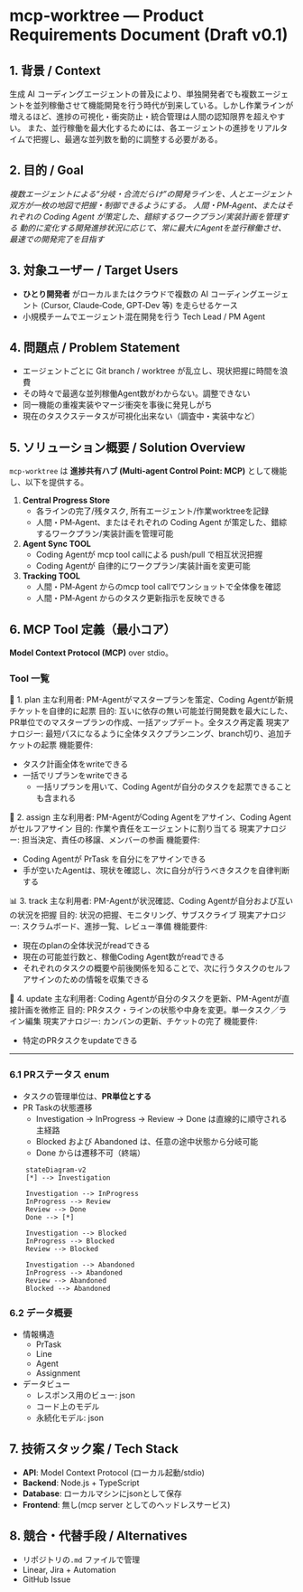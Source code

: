 # mcp‑worktree — Product Requirements Document (Draft v0.1)

## 1. 背景 / Context
生成 AI コーディングエージェントの普及により、単独開発者でも複数エージェントを並列稼働させて機能開発を行う時代が到来している。しかし作業ラインが増えるほど、進捗の可視化・衝突防止・統合管理は人間の認知限界を超えやすい。
また、並行稼働を最大化するためには、各エージェントの進捗をリアルタイムで把握し、最適な並列数を動的に調整する必要がある。

## 2. 目的 / Goal
*複数エージェントによる“分岐・合流だらけ”の開発ラインを、人とエージェント双方が一枚の地図で把握・制御できるようにする。*
*人間・PM‑Agent、またはそれぞれの Coding Agent が策定した、錯綜するワークプラン/実装計画を管理する*
*動的に変化する開発進捗状況に応じて、常に最大にAgentを並行稼働させ、最速での開発完了を目指す*

## 3. 対象ユーザー / Target Users
* **ひとり開発者** がローカルまたはクラウドで複数の AI コーディングエージェント (Cursor, Claude‑Code, GPT‑Dev 等) を走らせるケース
* 小規模チームでエージェント混在開発を行う Tech Lead / PM Agent

## 4. 問題点 / Problem Statement
* エージェントごとに Git branch / worktree が乱立し、現状把握に時間を浪費
* その時々で最適な並列稼働Agent数がわからない。調整できない
* 同一機能の重複実装やマージ衝突を事後に発見しがち
* 現在のタスクステータスが可視化出来ない（調査中・実装中など）

## 5. ソリューション概要 / Solution Overview

`mcp‑worktree` は **進捗共有ハブ (Multi‑agent Control Point: MCP)** として機能し、以下を提供する。

1. **Central Progress Store**
   - 各ラインの完了/残タスク, 所有エージェント/作業worktreeを記録
   - 人間・PM‑Agent、またはそれぞれの Coding Agent が策定した、錯綜するワークプラン/実装計画を管理可能
2. **Agent Sync TOOL**
   - Coding Agentが mcp tool callによる push/pull で相互状況把握
   - Coding Agentが 自律的にワークプラン/実装計画を変更可能 
3. **Tracking TOOL**
   - 人間・PM‑Agent からのmcp tool callでワンショットで全体像を確認
   - 人間・PM‑Agent からのタスク更新指示を反映できる

## 6. MCP Tool 定義（最小コア）
**Model Context Protocol (MCP)** over stdio。

### Tool 一覧
🧠 1. plan
主な利用者: PM-Agentがマスタープランを策定、Coding Agentが新規チケットを自律的に起票
目的: 互いに依存の無い可能並行開発数を最大にした、PR単位でのマスタープランの作成、一括アップデート。全タスク再定義
現実アナロジー: 最短パスになるように全体タスクプランニング、branch切り、追加チケットの起票
機能要件:
- タスク計画全体をwriteできる
- 一括でリプランをwriteできる
  - 一括リプランを用いて、Coding Agentが自分のタスクを起票できることも含まれる

👤 2. assign
主な利用者: PM-AgentがCoding Agentをアサイン、Coding Agentがセルフアサイン
目的: 作業や責任をエージェントに割り当てる
現実アナロジー: 担当決定、責任の移譲、メンバーの参画
機能要件:
- Coding Agentが PrTask を自分にをアサインできる
- 手が空いたAgentは、現状を確認し、次に自分が行うべきタスクを自律判断する

📊 3. track
主な利用者: PM-Agentが状況確認、Coding Agentが自分および互いの状況を把握
目的: 状況の把握、モニタリング、サブスクライブ
現実アナロジー: スクラムボード、進捗一覧、レビュー準備
機能要件: 
- 現在のplanの全体状況がreadできる
- 現在の可能並行数と、稼働Coding Agent数がreadできる
- それぞれのタスクの概要や前後関係を知ることで、次に行うタスクのセルフアサインのための情報を収集できる

🔄 4. update
主な利用者: Coding Agentが自分のタスクを更新、PM-Agentが直接計画を微修正
目的: PRタスク・ラインの状態や中身を変更。単一タスク／ライン編集
現実アナロジー: カンバンの更新、チケットの完了
機能要件:
- 特定のPRタスクをupdateできる

---

### 6.1 PRステータス enum
- タスクの管理単位は、**PR単位とする**
- PR Taskの状態遷移
  - Investigation → InProgress → Review → Done は直線的に順守される主経路
  - Blocked および Abandoned は、任意の途中状態から分岐可能
  - Done からは遷移不可（終端）
```mermaid
    stateDiagram-v2
    [*] --> Investigation

    Investigation --> InProgress
    InProgress --> Review
    Review --> Done
    Done --> [*]

    Investigation --> Blocked
    InProgress --> Blocked
    Review --> Blocked

    Investigation --> Abandoned
    InProgress --> Abandoned
    Review --> Abandoned
    Blocked --> Abandoned
```

### 6.2 データ概要
- 情報構造
  - PrTask
  - Line
  - Agent
  - Assignment
- データビュー
  - レスポンス用のビュー: json
  - コード上のモデル
  - 永続化モデル: json

## 7. 技術スタック案 / Tech Stack
* **API**: Model Context Protocol (ローカル起動/stdio)
* **Backend**: Node.js + TypeScript
* **Database**: ローカルマシンにjsonとして保存
* **Frontend**: 無し(mcp server としてのヘッドレスサービス)

## 8. 競合・代替手段 / Alternatives
* リポジトリの`.md` ファイルで管理
* Linear, Jira + Automation
* GitHub Issue